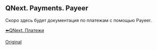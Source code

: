 ## QNext. Payments. Payeer

Скоро здесь будет документация по платежам с помощью Payeer.



[⬅️QNext. Платежи](/docs-test/pay)
  
[Original](https://telegra.ph/QNext-Payments-Payeer-01-05)